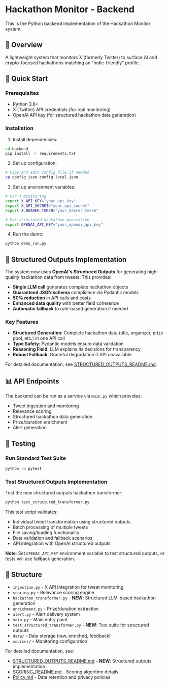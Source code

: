 # Hackathon Monitor - Backend

This is the Python backend implementation of the Hackathon Monitor system.

## 🎯 Overview

A lightweight system that monitors X (formerly Twitter) to surface AI and crypto-focused hackathons matching an "indie-friendly" profile.

## 🚀 Quick Start

### Prerequisites

-   Python 3.8+
-   X (Twitter) API credentials (for real monitoring)
-   OpenAI API key (for structured hackathon data generation)

### Installation

1. Install dependencies:

```bash
cd backend
pip install -r requirements.txt
```

2. Set up configuration:

```bash
# Copy and edit config file if needed
cp config.json config.local.json
```

3. Set up environment variables:

```bash
# For X monitoring
export X_API_KEY="your_api_key"
export X_API_SECRET="your_api_secret"
export X_BEARER_TOKEN="your_bearer_token"

# For structured hackathon generation
export OPENAI_API_KEY="your_openai_api_key"
```

4. Run the demo:

```bash
python demo_run.py
```

## 🤖 Structured Outputs Implementation

The system now uses **OpenAI's Structured Outputs** for generating high-quality hackathon data from tweets. This provides:

-   **Single LLM call** generates complete hackathon objects
-   **Guaranteed JSON schema** compliance via Pydantic models
-   **50% reduction** in API calls and costs
-   **Enhanced data quality** with better field coherence
-   **Automatic fallback** to rule-based generation if needed

### Key Features

-   **Structured Generation**: Complete hackathon data (title, organizer, prize pool, etc.) in one API call
-   **Type Safety**: Pydantic models ensure data validation
-   **Reasoning Field**: LLM explains its decisions for transparency
-   **Robust Fallback**: Graceful degradation if API unavailable

For detailed documentation, see [STRUCTURED_OUTPUTS_README.md](STRUCTURED_OUTPUTS_README.md).

## 📊 API Endpoints

The backend can be run as a service via `main.py` which provides:

-   Tweet ingestion and monitoring
-   Relevance scoring
-   Structured hackathon data generation
-   Prize/duration enrichment
-   Alert generation

## 🧪 Testing

### Run Standard Test Suite

```bash
python -m pytest
```

### Test Structured Outputs Implementation

Test the new structured outputs hackathon transformer:

```bash
python test_structured_transformer.py
```

This test script validates:

-   Individual tweet transformation using structured outputs
-   Batch processing of multiple tweets
-   File saving/loading functionality
-   Data validation and fallback scenarios
-   API integration with OpenAI structured outputs

**Note**: Set `OPENAI_API_KEY` environment variable to test structured outputs, or tests will use fallback generation.

## 📁 Structure

-   `ingestion.py` - X API integration for tweet monitoring
-   `scoring.py` - Relevance scoring engine
-   `hackathon_transformer.py` - **NEW**: Structured LLM-based hackathon generation
-   `enrichment.py` - Prize/duration extraction
-   `alert.py` - Alert delivery system
-   `main.py` - Main entry point
-   `test_structured_transformer.py` - **NEW**: Test suite for structured outputs
-   `data/` - Data storage (raw, enriched, feedback)
-   `sources/` - Monitoring configuration

For detailed documentation, see:

-   [STRUCTURED_OUTPUTS_README.md](STRUCTURED_OUTPUTS_README.md) - **NEW**: Structured outputs implementation
-   [SCORING_README.md](SCORING_README.md) - Scoring algorithm details
-   [Policy.md](Policy.md) - Data retention and privacy policies
